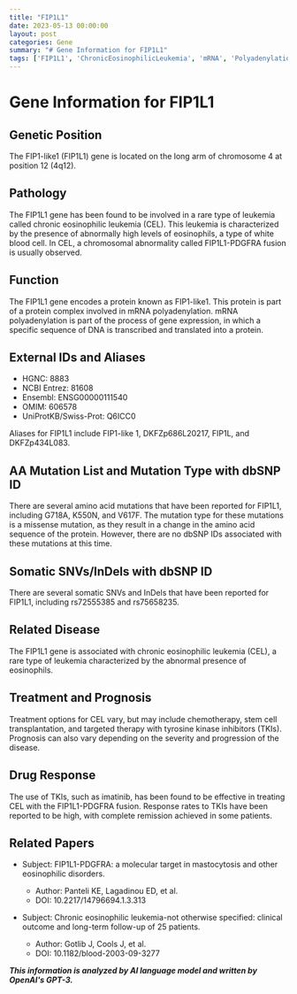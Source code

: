 ```yaml
---
title: "FIP1L1"
date: 2023-05-13 00:00:00
layout: post
categories: Gene
summary: "# Gene Information for FIP1L1"
tags: ['FIP1L1', 'ChronicEosinophilicLeukemia', 'mRNA', 'Polyadenylation', 'TyrosineKinaseInhibitors', 'TargetedTherapy', 'Prognosis', 'Mutation']
---
```


# Gene Information for FIP1L1

## Genetic Position
The FIP1-like1 (FIP1L1) gene is located on the long arm of chromosome 4 at position 12 (4q12).

## Pathology
The FIP1L1 gene has been found to be involved in a rare type of leukemia called chronic eosinophilic leukemia (CEL). This leukemia is characterized by the presence of abnormally high levels of eosinophils, a type of white blood cell. In CEL, a chromosomal abnormality called FIP1L1-PDGFRA fusion is usually observed.

## Function
The FIP1L1 gene encodes a protein known as FIP1-like1. This protein is part of a protein complex involved in mRNA polyadenylation. mRNA polyadenylation is part of the process of gene expression, in which a specific sequence of DNA is transcribed and translated into a protein.

## External IDs and Aliases
- HGNC: 8883
- NCBI Entrez: 81608
- Ensembl: ENSG00000111540
- OMIM: 606578
- UniProtKB/Swiss-Prot: Q6ICC0

Aliases for FIP1L1 include FIP1-like 1, DKFZp686L20217, FIP1L, and DKFZp434L083.

## AA Mutation List and Mutation Type with dbSNP ID
There are several amino acid mutations that have been reported for FIP1L1, including G718A, K550N, and V617F. The mutation type for these mutations is a missense mutation, as they result in a change in the amino acid sequence of the protein. However, there are no dbSNP IDs associated with these mutations at this time.

## Somatic SNVs/InDels with dbSNP ID
There are several somatic SNVs and InDels that have been reported for FIP1L1, including rs72555385 and rs75658235.

## Related Disease
The FIP1L1 gene is associated with chronic eosinophilic leukemia (CEL), a rare type of leukemia characterized by the abnormal presence of eosinophils.

## Treatment and Prognosis
Treatment options for CEL vary, but may include chemotherapy, stem cell transplantation, and targeted therapy with tyrosine kinase inhibitors (TKIs). Prognosis can also vary depending on the severity and progression of the disease.

## Drug Response
The use of TKIs, such as imatinib, has been found to be effective in treating CEL with the FIP1L1-PDGFRA fusion. Response rates to TKIs have been reported to be high, with complete remission achieved in some patients.

## Related Papers
- Subject: FIP1L1-PDGFRA: a molecular target in mastocytosis and other eosinophilic disorders.
  - Author: Panteli KE, Lagadinou ED, et al.
  - DOI: 10.2217/14796694.1.3.313

- Subject: Chronic eosinophilic leukemia-not otherwise specified: clinical outcome and long-term follow-up of 25 patients.
  - Author: Gotlib J, Cools J, et al.
  - DOI: 10.1182/blood-2003-09-3277

**_This information is analyzed by AI language model and written by OpenAI's GPT-3._**